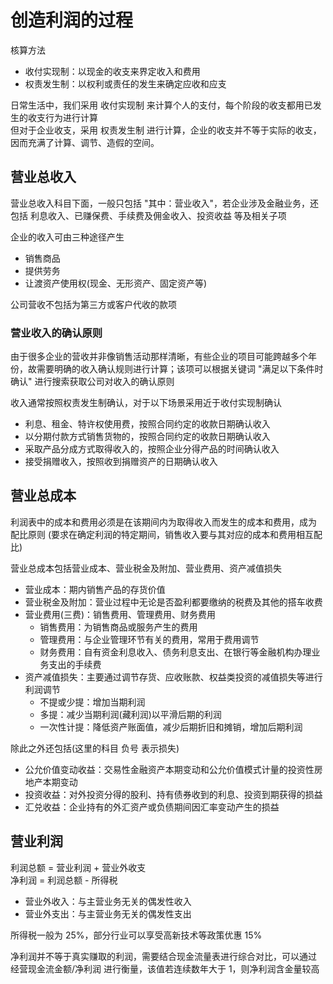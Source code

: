 # 创造利润的过程

核算方法

-   收付实现制：以现金的收支来界定收入和费用
-   权责发生制：以权利或责任的发生来确定应收和应支

日常生活中，我们采用 收付实现制 来计算个人的支付，每个阶段的收支都用已发生的收支行为进行计算 <br>
但对于企业收支，采用 权责发生制 进行计算，企业的收支并不等于实际的收支，因而充满了计算、调节、造假的空间。

## 营业总收入

营业总收入科目下面，一般只包括 "其中：营业收入"，若企业涉及金融业务，还包括 利息收入、已赚保费、手续费及佣金收入、投资收益 等及相关子项 <br>

企业的收入可由三种途径产生

-   销售商品
-   提供劳务
-   让渡资产使用权(现金、无形资产、固定资产等)

公司营收不包括为第三方或客户代收的款项

### 营业收入的确认原则

由于很多企业的营收并非像销售活动那样清晰，有些企业的项目可能跨越多个年份，故需要明确的收入确认规则进行计算；该项可以根据关键词 "满足以下条件时确认" 进行搜索获取公司对收入的确认原则

收入通常按照权责发生制确认，对于以下场景采用近于收付实现制确认

-   利息、租金、特许权使用费，按照合同约定的收款日期确认收入
-   以分期付款方式销售货物的，按照合同约定的收款日期确认收入
-   采取产品分成方式取得收入的，按照企业分得产品的时间确认收入
-   接受捐赠收入，按照收到捐赠资产的日期确认收入

## 营业总成本

利润表中的成本和费用必须是在该期间内为取得收入而发生的成本和费用，成为 配比原则 (要求在确定利润的特定期间，销售收入要与其对应的成本和费用相互配比)

营业总成本包括营业成本、营业税金及附加、营业费用、资产减值损失

-   营业成本：期内销售产品的存货价值
-   营业税金及附加：营业过程中无论是否盈利都要缴纳的税费及其他的搭车收费
-   营业费用(三费)：销售费用、管理费用、财务费用
    -   销售费用：为销售商品或服务产生的费用
    -   管理费用：与企业管理环节有关的费用，常用于费用调节
    -   财务费用：自有资金利息收入、债务利息支出、在银行等金融机构办理业务支出的手续费
-   资产减值损失：主要通过调节存货、应收账款、权益类投资的减值损失等进行利润调节
    -   不提或少提：增加当期利润
    -   多提：减少当期利润(藏利润)以平滑后期的利润
    -   一次性计提：降低资产账面值，减少后期折旧和摊销，增加后期利润

除此之外还包括(这里的科目 负号 表示损失)

-   公允价值变动收益：交易性金融资产本期变动和公允价值模式计量的投资性房地产本期变动
-   投资收益：对外投资分得的股利、持有债券收到的利息、投资到期获得的损益
-   汇兑收益：企业持有的外汇资产或负债期间因汇率变动产生的损益

## 营业利润

利润总额 = 营业利润 + 营业外收支 <br>
净利润 = 利润总额 - 所得税

-   营业外收入：与主营业务无关的偶发性收入
-   营业外支出：与主营业务无关的偶发性支出

所得税一般为 25%，部分行业可以享受高新技术等政策优惠 15%

净利润并不等于真实赚取的利润，需要结合现金流量表进行综合对比，可以通过 经营现金流金额/净利润 进行衡量，该值若连续数年大于 1，则净利润含金量较高
